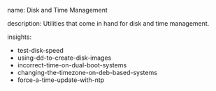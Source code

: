 name: Disk and Time Management

description: Utilities that come in hand for disk and time management.

insights:
  - test-disk-speed
  - using-dd-to-create-disk-images
  - incorrect-time-on-dual-boot-systems
  - changing-the-timezone-on-deb-based-systems
  - force-a-time-update-with-ntp
 

